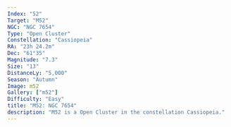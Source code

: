 ```yaml
---
Index: "52"
Target: "M52"
NGC: "NGC 7654"
Type: "Open Cluster"
Constellation: "Cassiopeia"
RA: "23h 24.2m"
Dec: "61°35"
Magnitude: "7.3"
Size: "13"
DistanceLy: "5,000"
Season: "Autumn"
Image: m52
Gallery: ["m52"]
Difficulty: "Easy"
title: "M52: NGC 7654"
description: "M52 is a Open Cluster in the constellation Cassiopeia."
---
```


